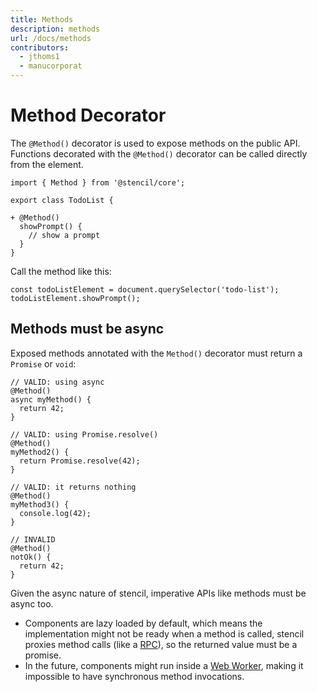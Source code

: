 ```yaml
---
title: Methods
description: methods
url: /docs/methods
contributors:
  - jthoms1
  - manucorporat
---
```


# Method Decorator

The `@Method()` decorator is used to expose methods on the public API. Functions decorated with the `@Method()` decorator can be called directly from the element.

```tsx
import { Method } from '@stencil/core';

export class TodoList {

+ @Method()
  showPrompt() {
    // show a prompt
  }
}
```

Call the method like this:

```tsx
const todoListElement = document.querySelector('todo-list');
todoListElement.showPrompt();
```

## Methods must be async

Exposed methods annotated with the `Method()` decorator must return a `Promise` or
`void`:

```tsx
// VALID: using async
@Method()
async myMethod() {
  return 42;
}

// VALID: using Promise.resolve()
@Method()
myMethod2() {
  return Promise.resolve(42);
}

// VALID: it returns nothing
@Method()
myMethod3() {
  console.log(42);
}

// INVALID
@Method()
notOk() {
  return 42;
}
```

Given the async nature of stencil, imperative APIs like methods must be async too.

- Components are lazy loaded by default, which means the implementation might not be ready when a method is called, stencil proxies method calls (like a [RPC](https://en.wikipedia.org/wiki/Remote_procedure_call)), so the returned value must be a promise.
- In the future, components might run inside a [Web Worker](https://developer.mozilla.org/en-US/docs/Web/API/Web_Workers_API), making it impossible to have synchronous method invocations.


